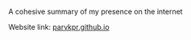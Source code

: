 A cohesive summary of my presence on the internet

Website link: [parvkpr.github.io](https://parvkpr.github.io/)
